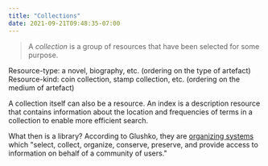 ```yaml
---
title: "Collections"
date: 2021-09-21T09:48:35-07:00
---
```


> A _collection_ is a group of resources that have been selected for some purpose.

Resource-type: a novel, biography, etc. (ordering on the type of artefact)
Resource-kind: coin collection, stamp collection, etc. (ordering on the medium of artefact)

A collection itself can also be a resource. An index is a description resource that contains information about the location and frequencies of terms in a collection to enable more efficient search.

What then is a library? According to Glushko, they are [organizing systems](thoughts/organizing-systems.md) which "select, collect, organize, conserve, preserve, and provide access to information on behalf of a community of users."